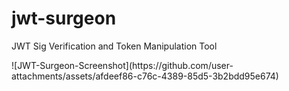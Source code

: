 # jwt-surgeon
JWT Sig Verification and Token Manipulation Tool<br>
<P>
  
</P>
![JWT-Surgeon-Screenshot](https://github.com/user-attachments/assets/afdeef86-c76c-4389-85d5-3b2bdd95e674)
